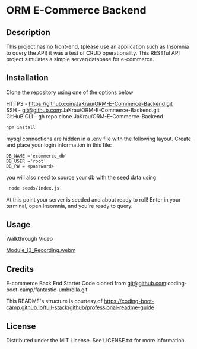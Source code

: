 # ORM E-Commerce Backend

## Description

This project has no front-end, (please use an application such as Insomnia to query the API) it was a test of CRUD operationality. This RESTful API project simulates a simple server/database for e-commerce.


## Installation

Clone the repository using one of the options below          
        
HTTPS - https://github.com/JaKrau/ORM-E-Commerce-Backend.git        
SSH - git@github.com:JaKrau/ORM-E-Commerce-Backend.git        
GitHuB CLI - gh repo clone JaKrau/ORM-E-Commerce-Backend       

```bash
npm install
```
mysql connections are hidden in a .env file with the following layout. Create and place your login information in this file:

 ```
 DB_NAME ='ecommerce_db'
 DB_USER ='root'
 DB_PW = <password>
 ```
you will also need to source your db with the seed data using 

```bash
 node seeds/index.js
```

At this point your server is seeded and about ready to roll! Enter <node server.js> in your terminal, open Insomnia, and you're ready to query.

## Usage

Walkthrough Video 

[Module_13_Recording.webm](https://github.com/JaKrau/ORM-E-Commerce-Backend/assets/108687237/eb7ee443-9a53-4fd1-9aae-e1989e68cb2c)


## Credits

E-commerce Back End Starter Code 
cloned from git@github.com:coding-boot-camp/fantastic-umbrella.git

This README's structure is courtesy of https://coding-boot-camp.github.io/full-stack/github/professional-readme-guide


## License

Distributed under the MIT License. See LICENSE.txt for more information.

